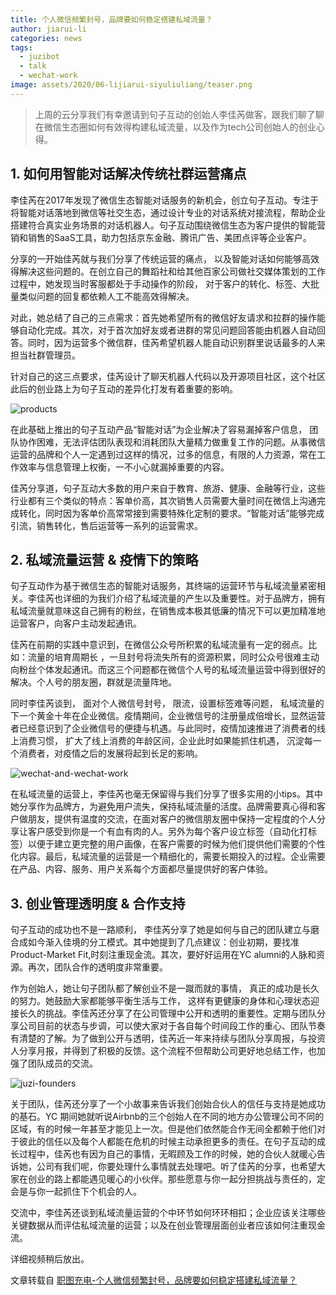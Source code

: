 ```yaml
---
title: 个人微信频繁封号，品牌要如何稳定搭建私域流量？
author: jiarui-li
categories: news
tags:
  - juzibot
  - talk
  - wechat-work
image: assets/2020/06-lijiarui-siyuliuliang/teaser.png
---
```

> 上周的云分享我们有幸邀请到句子互动的创始人李佳芮做客，跟我们聊了聊在微信生态圈如何有效得构建私域流量，以及作为tech公司创始人的创业心得。

## 1. 如何用智能对话解决传统社群运营痛点

李佳芮在2017年发现了微信生态智能对话服务的新机会，创立句子互动。专注于将智能对话落地到微信等社交生态，通过设计专业的对话系统对接流程，帮助企业搭建符合真实业务场景的对话机器人。句子互动围绕微信生态为客户提供的智能营销和销售的SaaS工具，助力包括京东金融、腾讯广告、美团点评等企业客户。

分享的一开始佳芮就与我们分享了传统运营的痛点， 以及智能对话如何能够高效得解决这些问题的。在创立自己的舞蹈社和给其他百家公司做社交媒体策划的工作过程中，她发现当时客服都处于手动操作的阶段， 对于客户的转化、标签、大批量类似问题的回复都依赖人工不能高效得解决。

对此，她总结了自己的三点需求：首先她希望所有的微信好友请求和拉群的操作能够自动化完成。其次，对于首次加好友或者进群的常见问题回答能由机器人自动回答。同时，因为运营多个微信群，佳芮希望机器人能自动识别群里说话最多的人来担当社群管理员。

针对自己的这三点要求，佳芮设计了聊天机器人代码以及开源项目社区，这个社区此后的创业路上为句子互动的差异化打发有着重要的影响。

![products](/assets/2020/06-lijiarui-siyuliuliang/products.jpg)

在此基础上推出的句子互动产品“智能对话”为企业解决了容易漏掉客户信息， 团队协作困难，无法评估团队表现和消耗团队大量精力做重复工作的问题。从事微信运营的品牌和个人一定遇到过这样的情况，过多的信息，有限的人力资源，常在工作效率与信息管理上权衡，一不小心就漏掉重要的内容。

佳芮分享道，句子互动大多数的用户来自于教育、旅游、健康、金融等行业，这些行业都有三个类似的特点：客单价高，其次销售人员需要大量时间在微信上沟通完成转化，同时因为客单价高常常接到需要特殊化定制的要求。“智能对话”能够完成引流，销售转化，售后运营等一系列的运营需求。

## 2. 私域流量运营 & 疫情下的策略

句子互动作为基于微信生态的智能对话服务，其终端的运营环节与私域流量紧密相关。李佳芮也详细的为我们介绍了私域流量的产生以及重要性。对于品牌方，拥有私域流量就意味这自己拥有的粉丝，在销售成本极其低廉的情况下可以更加精准地运营客户，向客户主动发起通讯。

佳芮在前期的实践中意识到，在微信公众号所积累的私域流量有一定的弱点。比如：流量的培育周期长 ，一旦封号将流失所有的资源积累，同时公众号很难主动向粉丝个体发起通讯。而这三个问题都在微信个人号的私域流量运营中得到很好的解决。个人号的朋友圈，群就是流量阵地。

同时李佳芮谈到， 面对个人微信号封号， 限流，设置标签难等问题， 私域流量的下一个黄金十年在企业微信。疫情期间，企业微信号的注册量成倍增长，显然运营者已经意识到了企业微信号的便捷与机遇。与此同时，疫情加速推进了消费者的线上消费习惯， 扩大了线上消费的年龄区间，企业此时如果能抓住机遇， 沉淀每一个消费者，对疫情之后的发展将起到长足的影响。

![wechat-and-wechat-work](/assets/2020/06-lijiarui-siyuliuliang/wechat-and-wechat-work.png)

在私域流量的运营上，李佳芮也毫无保留得与我们分享了很多实用的小tips。其中她分享作为品牌方，为避免用户流失，保持私域流量的活度。品牌需要真心得和客户做朋友，提供有温度的交流，在面对客户的微信朋友圈中保持一定程度的个人分享让客户感受到你是一个有血有肉的人。另外为每个客户设立标签（自动化打标签）以便于建立更完整的用户画像，在客户需要的时候为他们提供他们需要的个性化内容。最后，私域流量的运营是一个精细化的，需要长期投入的过程。企业需要在产品、内容、服务、用户关系每个方面都尽量提供好的客户体验。

## 3. 创业管理透明度 & 合作支持

句子互动的成功也不是一路顺利， 李佳芮分享了她是如何与自己的团队建立与磨合成如今渐入佳境的分工模式。其中她提到了几点建议：创业初期，要找准Product-Market Fit,时刻注重现金流。其次，要好好运用在YC alumni的人脉和资源。再次，团队合作的透明度非常重要。

作为创始人，她让句子团队都了解创业不是一蹴而就的事情， 真正的成功是长久的努力。她鼓励大家都能够平衡生活与工作， 这样有更健康的身体和心理状态迎接长久的挑战。李佳芮还分享了在公司管理中公开和透明的重要性。定期与团队分享公司目前的状态与步调，可以使大家对于各自每个时间段工作的重心、团队节奏有清楚的了解。为了做到公开与透明，佳芮近一年来持续与团队分享周报，与投资人分享月报，并得到了积极的反馈。这个流程不但帮助公司更好地总结工作，也加强了团队成员的交流。

![juzi-founders](/assets/2020/06-lijiarui-siyuliuliang/juzi-founders.png)

关于团队，佳芮还分享了一个小故事来告诉我们创始合伙人的信任与支持是她成功的基石。YC 期间她就听说Airbnb的三个创始人在不同的地方办公管理公司不同的区域，有的时候一年甚至才能见上一次。但是他们依然能合作无间全都赖于他们对于彼此的信任以及每个人都能在危机的时候主动承担更多的责任。在句子互动的成长过程中，佳芮也有因为自己的事情，无暇顾及工作的时候，她的合伙人就暖心告诉她，公司有我们呢，你要处理什么事情就去处理吧。听了佳芮的分享，也希望大家在创业的路上都能遇见暖心的小伙伴。那些愿意与你一起分担挑战与责任的，定会是与你一起抓住下个机会的人。

交流中，李佳芮还谈到私域流量运营的个中环节如何环环相扣；企业应该关注哪些关键数据从而评估私域流量的运营；以及在创业管理层面创业者应该如何注重现金流。

详细视频稍后放出。

文章转载自 [职图充电-个人微信频繁封号，品牌要如何稳定搭建私域流量？](https://mp.weixin.qq.com/s/EDKx0R43tGUMv4IKf488Fw)
